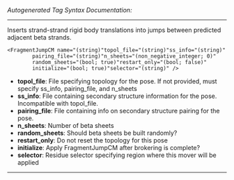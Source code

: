 _Autogenerated Tag Syntax Documentation:_

---
Inserts strand-strand rigid body translations into jumps between predicted adjacent beta strands.

```
<FragmentJumpCM name="(string)"topol_file="(string)"ss_info="(string)"
        pairing_file="(string)"n_sheets="(non_negative_integer; 0)"
        random_sheets="(bool; true)"restart_only="(bool; false)"
        initialize="(bool; true)"selector="(string)" />
```

-   **topol_file**: File specifying topology for the pose. If not provided, must specify ss_info, pairing_file, and n_sheets
-   **ss_info**: File containing secondary structure information for the pose. Incompatible with topol_file.
-   **pairing_file**: File containing info on secondary structure pairing for the pose.
-   **n_sheets**: Number of beta sheets
-   **random_sheets**: Should beta sheets be built randomly?
-   **restart_only**: Do not reset the topology for this pose
-   **initialize**: Apply FragmentJumpCM after brokering is complete?
-   **selector**: Residue selector specifying region where this mover will be applied

---
